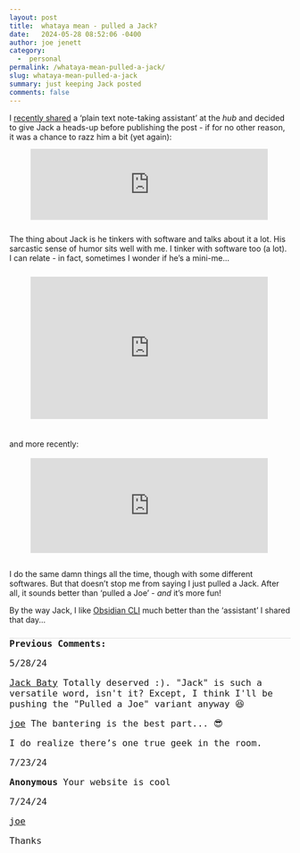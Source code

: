```yaml
---
layout: post
title:  whataya mean - pulled a Jack?
date:   2024-05-28 08:52:06 -0400
author: joe jenett
category:
  -  personal
permalink: /whataya-mean-pulled-a-jack/
slug: whataya-mean-pulled-a-jack
summary: just keeping Jack posted
comments: false
---
```

<p>
I <a href="https://iwebthings.joejenett.com/exploring-something-cool-05-19-24/">recently shared</a> a ‘plain text note-taking assistant’ at the <em>hub</em> and decided to give Jack a heads-up before publishing the post - if for no other reason, it was a chance to razz him a bit (yet again):
</p>

<iframe src="https://toot.community/@jenett/112467828875886171/embed" class="mastodon-embed" style="max-width: 100%; border: 0;transform:scale(0.85);margin-top:-12px;" width="500" allowfullscreen="allowfullscreen"></iframe><script src="https://toot.community/embed.js" async="async"></script>

<p>
The thing about Jack is he tinkers with software and talks about it a lot. His sarcastic sense of humor sits well with me. I tinker with software too (a lot). I can relate - in fact, sometimes I wonder if he’s a mini-me...
</p>

<iframe src="https://social.lol/@jbaty/112345749150504144/embed" width="500" height="300" allowfullscreen="allowfullscreen" sandbox="allow-scripts allow-same-origin allow-popups allow-popups-to-escape-sandbox allow-forms" style="max-width: 100%; border: 0;transform:scale(0.85);margin-top:-12px;" ></iframe>

<p>
and more recently:
</p>

<iframe src="https://social.lol/@jbaty/112450154255929783/embed" width="500" height="200" allowfullscreen="allowfullscreen" sandbox="allow-scripts allow-same-origin allow-popups allow-popups-to-escape-sandbox allow-forms" style="max-width: 100%; border: 0;transform:scale(0.85);margin-top:-12px;"></iframe>

<p>
I do the same damn things all the time, though with some different softwares. But that doesn’t stop me from saying I just pulled a Jack. After all, it sounds better than ‘pulled a Joe’ - <em>and</em> it’s more fun! 
</p>
<p>
By the way Jack, I like <a href="https://yakitrak.github.io/obs/">Obsidian CLI</a> much better than the ‘assistant’ I shared that day...
</p>



<a style="display:none;" href="https://brid.gy/publish/mastodon"><small>(cross-posted to mastodon)</small></a>

<p style="font-family: 'iA Writer Mono', monospace;font-weight:600;font-size:16px;border-top:1px solid #ddd;margin-top:24px;">
Previous Comments:
</p>
<p style="font-family: 'iA Writer Mono', monospace;font-weight:500;font-size:16px;">5/28/24</p>
<p style="font-family: 'iA Writer Mono', monospace;font-size:16px;"><a href="https://social.lol/@jbaty">Jack Baty</a>
Totally deserved :). "Jack" is such a versatile word, isn't it? Except, I think I'll be pushing the "Pulled a Joe" variant anyway 😆
</p>
<p style="font-family: 'iA Writer Mono', monospace;font-size:16px;"><a href="https://iwebthings.joejenett.com/">joe</a>
The bantering is the best part... 😎</p>

<p style="font-family: 'iA Writer Mono', monospace;font-size:16px;">I do realize there’s one true geek in the room.</p>

<p style="font-family: 'iA Writer Mono', monospace;font-weight:500;font-size:16px;">7/23/24</p>
<p style="font-family: 'iA Writer Mono', monospace;font-size:16px;"><strong>Anonymous</strong>
Your website is cool</p>

<p style="font-family: 'iA Writer Mono', monospace;font-weight:500;font-size:16px;">7/24/24</p>
<p style="font-family: 'iA Writer Mono', monospace;font-size:16px;"><a href="https://iwebthings.joejenett.com/">joe</a></p>
<p style="font-family: 'iA Writer Mono', monospace;font-size:16px;">Thanks</p>
